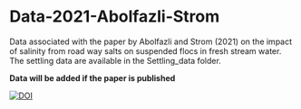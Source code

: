# Data-2021-Abolfazli-Strom
Data associated with the paper by Abolfazli and Strom (2021) on the impact of salinity from road way salts on suspended flocs in fresh stream water.
The settling data are available in the Settling_data folder.

**Data will be added if the paper is published**

[![DOI](https://zenodo.org/badge/DOI/10.5281/zenodo.5569675.svg)](https://doi.org/10.5281/zenodo.5569675)
